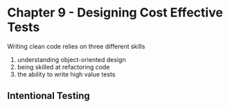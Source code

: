 # Chapter 9 - Designing Cost Effective Tests

Writing clean code relies on three different skills
1. understanding object-oriented design
2. being skilled at refactoring code
3. the ability to write high value tests

## Intentional Testing
